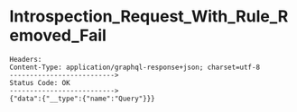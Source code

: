# Introspection_Request_With_Rule_Removed_Fail

```text
Headers:
Content-Type: application/graphql-response+json; charset=utf-8
-------------------------->
Status Code: OK
-------------------------->
{"data":{"__type":{"name":"Query"}}}
```

